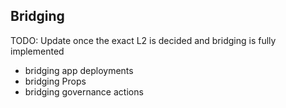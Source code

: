 ## Bridging

TODO: Update once the exact L2 is decided and bridging is fully implemented

- bridging app deployments
- bridging Props
- bridging governance actions
